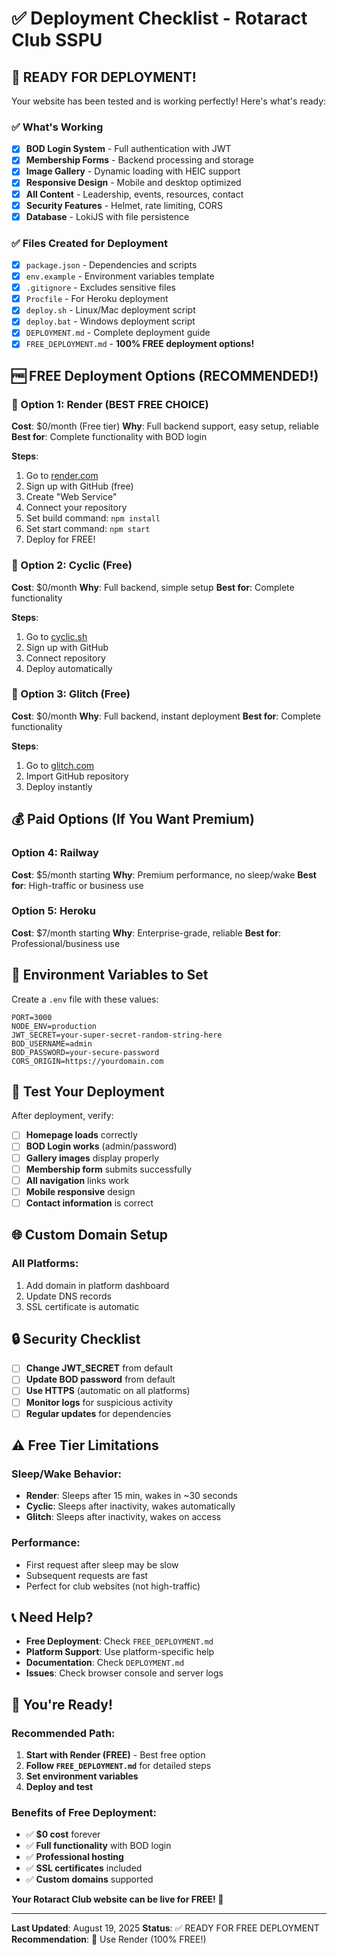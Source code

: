 # ✅ Deployment Checklist - Rotaract Club SSPU

## 🎯 **READY FOR DEPLOYMENT!** 

Your website has been tested and is working perfectly! Here's what's ready:

### ✅ **What's Working**
- [x] **BOD Login System** - Full authentication with JWT
- [x] **Membership Forms** - Backend processing and storage
- [x] **Image Gallery** - Dynamic loading with HEIC support
- [x] **Responsive Design** - Mobile and desktop optimized
- [x] **All Content** - Leadership, events, resources, contact
- [x] **Security Features** - Helmet, rate limiting, CORS
- [x] **Database** - LokiJS with file persistence

### ✅ **Files Created for Deployment**
- [x] `package.json` - Dependencies and scripts
- [x] `env.example` - Environment variables template
- [x] `.gitignore` - Excludes sensitive files
- [x] `Procfile` - For Heroku deployment
- [x] `deploy.sh` - Linux/Mac deployment script
- [x] `deploy.bat` - Windows deployment script
- [x] `DEPLOYMENT.md` - Complete deployment guide
- [x] `FREE_DEPLOYMENT.md` - **100% FREE deployment options!**

## 🆓 **FREE Deployment Options (RECOMMENDED!)**

### **🥇 Option 1: Render (BEST FREE CHOICE)**
**Cost**: $0/month (Free tier)
**Why**: Full backend support, easy setup, reliable
**Best for**: Complete functionality with BOD login

**Steps**:
1. Go to [render.com](https://render.com)
2. Sign up with GitHub (free)
3. Create "Web Service"
4. Connect your repository
5. Set build command: `npm install`
6. Set start command: `npm start`
7. Deploy for FREE!

### **🥈 Option 2: Cyclic (Free)**
**Cost**: $0/month
**Why**: Full backend, simple setup
**Best for**: Complete functionality

**Steps**:
1. Go to [cyclic.sh](https://cyclic.sh)
2. Sign up with GitHub
3. Connect repository
4. Deploy automatically

### **🥉 Option 3: Glitch (Free)**
**Cost**: $0/month
**Why**: Full backend, instant deployment
**Best for**: Complete functionality

**Steps**:
1. Go to [glitch.com](https://glitch.com)
2. Import GitHub repository
3. Deploy instantly

## 💰 **Paid Options (If You Want Premium)**

### **Option 4: Railway**
**Cost**: $5/month starting
**Why**: Premium performance, no sleep/wake
**Best for**: High-traffic or business use

### **Option 5: Heroku**
**Cost**: $7/month starting
**Why**: Enterprise-grade, reliable
**Best for**: Professional/business use

## 🔧 **Environment Variables to Set**

Create a `.env` file with these values:

```env
PORT=3000
NODE_ENV=production
JWT_SECRET=your-super-secret-random-string-here
BOD_USERNAME=admin
BOD_PASSWORD=your-secure-password
CORS_ORIGIN=https://yourdomain.com
```

## 📱 **Test Your Deployment**

After deployment, verify:

- [ ] **Homepage loads** correctly
- [ ] **BOD Login works** (admin/password)
- [ ] **Gallery images** display properly
- [ ] **Membership form** submits successfully
- [ ] **All navigation** links work
- [ ] **Mobile responsive** design
- [ ] **Contact information** is correct

## 🌐 **Custom Domain Setup**

### **All Platforms**:
1. Add domain in platform dashboard
2. Update DNS records
3. SSL certificate is automatic

## 🔒 **Security Checklist**

- [ ] **Change JWT_SECRET** from default
- [ ] **Update BOD password** from default
- [ ] **Use HTTPS** (automatic on all platforms)
- [ ] **Monitor logs** for suspicious activity
- [ ] **Regular updates** for dependencies

## ⚠️ **Free Tier Limitations**

### **Sleep/Wake Behavior**:
- **Render**: Sleeps after 15 min, wakes in ~30 seconds
- **Cyclic**: Sleeps after inactivity, wakes automatically
- **Glitch**: Sleeps after inactivity, wakes on access

### **Performance**:
- First request after sleep may be slow
- Subsequent requests are fast
- Perfect for club websites (not high-traffic)

## 📞 **Need Help?**

- **Free Deployment**: Check `FREE_DEPLOYMENT.md`
- **Platform Support**: Use platform-specific help
- **Documentation**: Check `DEPLOYMENT.md`
- **Issues**: Check browser console and server logs

## 🎉 **You're Ready!**

### **Recommended Path**:
1. **Start with Render (FREE)** - Best free option
2. **Follow `FREE_DEPLOYMENT.md`** for detailed steps
3. **Set environment variables**
4. **Deploy and test**

### **Benefits of Free Deployment**:
- ✅ **$0 cost** forever
- ✅ **Full functionality** with BOD login
- ✅ **Professional hosting**
- ✅ **SSL certificates** included
- ✅ **Custom domains** supported

**Your Rotaract Club website can be live for FREE! 🚀**

---

**Last Updated**: August 19, 2025
**Status**: ✅ READY FOR FREE DEPLOYMENT
**Recommendation**: 🥇 Use Render (100% FREE!)

